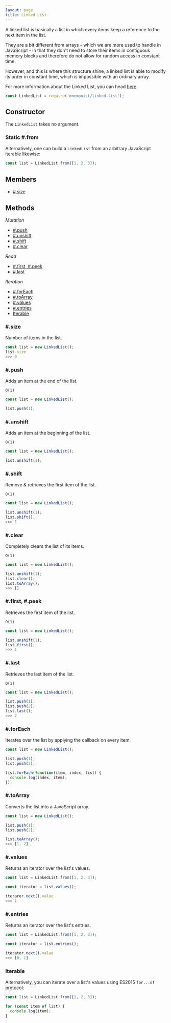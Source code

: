 ```yaml
---
layout: page
title: Linked List
---
```


A linked list is basically a list in which every items keep a reference to the next item in the list.

They are a bit different from arrays - which we are more used to handle in JavaScript - in that they don't need to store their items in contiguous memory blocks and therefore do not allow for random access in constant time.

However, and this is where this structure shine, a linked list is able to modify its order in constant time, which is impossible with an ordinary array.

For more information about the Linked List, you can head [here](https://en.wikipedia.org/wiki/Linked_list#Singly_linked_list).

```js
const LinkedList = require('mnemonist/linked-list');
```

## Constructor

The `LinkedList` takes no argument.

### Static #.from

Alternatively, one can build a `LinkedList` from an arbitrary JavaScript iterable likewise:

```js
const list = LinkedList.from([1, 2, 3]);
```

## Members

* [#.size](#size)

## Methods

*Mutation*

* [#.push](#push)
* [#.unshift](#unshift)
* [#.shift](#shift)
* [#.clear](#clear)

*Read*

* [#.first, #.peek](#first-peek)
* [#.last](#last)

*Iteration*

* [#.forEach](#foreach)
* [#.toArray](#toarray)
* [#.values](#values)
* [#.entries](#entries)
* [Iterable](#iterable)

### #.size

Number of items in the list.

```js
const list = new LinkedList();
list.size
>>> 0
```

### #.push

Adds an item at the end of the list.

`O(1)`

```js
const list = new LinkedList();

list.push(1);
```

### #.unshift

Adds an item at the beginning of the list.

`O(1)`

```js
const list = new LinkedList();

list.unshift(1);
```

### #.shift

Remove & retrieves the first item of the list.

`O(1)`

```js
const list = new LinkedList();

list.unshift(1);
list.shift();
>>> 1
```

### #.clear

Completely clears the list of its items.

`O(1)`

```js
const list = new LinkedList();

list.unshift(1);
list.clear();
list.toArray();
>>> []
```

### #.first, #.peek

Retrieves the first item of the list.

`O(1)`

```js
const list = new LinkedList();

list.unshift(1);
list.first();
>>> 1
```

### #.last

Retrieves the last item of the list.

`O(1)`

```js
const list = new LinkedList();

list.push(1);
list.push(2);
list.last();
>>> 2
```

### #.forEach

Iterates over the list by applying the callback on every item.

```js
const list = new LinkedList();

list.push(1);
list.push(2);

list.forEach(function(item, index, list) {
  console.log(index, item);
});
```

### #.toArray

Converts the list into a JavaScript array.

```js
const list = new LinkedList();

list.push(1);
list.push(2);

list.toArray();
>>> [1, 2]
```

### #.values

Returns an iterator over the list's values.

```js
const list = LinkedList.from([1, 2, 3]);

const iterator = list.values();

iteraror.next().value
>>> 1
```

### #.entries

Returns an iterator over the list's entries.

```js
const list = LinkedList.from([1, 2, 3]);

const iterator = list.entries();

iterator.next().value
>>> [0, 1]
```

### Iterable

Alternatively, you can iterate over a list's values using ES2015 `for...of` protocol:

```js
const list = LinkedList.from([1, 2, 3]);

for (const item of list) {
  console.log(item);
}
```
